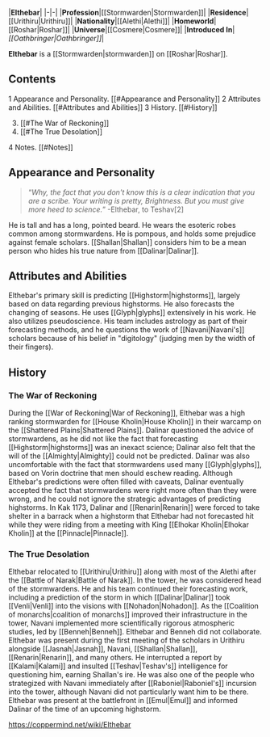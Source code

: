 |**Elthebar**|
|-|-|
|**Profession**|[[Stormwarden\|Stormwarden]]|
|**Residence**|[[Urithiru\|Urithiru]]|
|**Nationality**|[[Alethi\|Alethi]]|
|**Homeworld**|[[Roshar\|Roshar]]|
|**Universe**|[[Cosmere\|Cosmere]]|
|**Introduced In**|*[[Oathbringer\|Oathbringer]]*|

**Elthebar** is a [[Stormwarden\|stormwarden]] on [[Roshar\|Roshar]].

## Contents

1 Appearance and Personality. [[#Appearance and Personality]] 
2 Attributes and Abilities. [[#Attributes and Abilities]] 
3 History. [[#History]] 

3. [[#The War of Reckoning]] 
3. [[#The True Desolation]] 


4 Notes. [[#Notes]] 


## Appearance and Personality
>“*Why, the fact that you don't know this is a clear indication that you are a scribe. Your writing is pretty, Brightness. But you must give more heed to science.*”
\-Elthebar, to Teshav[2]


He is tall and has a long, pointed beard. He wears the esoteric robes common among stormwardens. He is pompous, and holds some prejudice against female scholars. [[Shallan\|Shallan]] considers him to be a mean person who hides his true nature from [[Dalinar\|Dalinar]].

## Attributes and Abilities
Elthebar's primary skill is predicting [[Highstorm\|highstorms]], largely based on data regarding previous highstorms. He also forecasts the changing of seasons. He uses [[Glyph\|glyphs]] extensively in his work.
He also utilizes pseudoscience. His team includes astrology as part of their forecasting methods, and he questions the work of [[Navani\|Navani's]] scholars because of his belief in "digitology" (judging men by the width of their fingers).

## History
### The War of Reckoning
During the [[War of Reckoning\|War of Reckoning]], Elthebar was a high ranking stormwarden for [[House Kholin\|House Kholin]] in their warcamp on the [[Shattered Plains\|Shattered Plains]]. Dalinar questioned the advice of stormwardens, as he did not like the fact that forecasting [[Highstorm\|highstorms]] was an inexact science; Dalinar also felt that the will of the [[Almighty\|Almighty]] could not be predicted. Dalinar was also uncomfortable with the fact that stormwardens used many [[Glyph\|glyphs]], based on Vorin doctrine that men should eschew reading. Although Elthebar's predictions were often filled with caveats, Dalinar eventually accepted the fact that stormwardens were right more often than they were wrong, and he could not ignore the strategic advantages of predicting highstorms.
In Kak 1173, Dalinar and [[Renarin\|Renarin]] were forced to take shelter in a barrack when a highstorm that Elthebar had not forecasted hit while they were riding from a meeting with King [[Elhokar Kholin\|Elhokar Kholin]] at the [[Pinnacle\|Pinnacle]].

### The True Desolation
Elthebar relocated to [[Urithiru\|Urithiru]] along with most of the Alethi after the [[Battle of Narak\|Battle of Narak]]. In the tower, he was considered head of the stormwardens. He and his team continued their forecasting work, including a prediction of the storm in which [[Dalinar\|Dalinar]] took [[Venli\|Venli]] into the visions with [[Nohadon\|Nohadon]]. As the [[Coalition of monarchs\|coalition of monarchs]] improved their infrastructure in the tower, Navani implemented more scientifically rigorous atmospheric studies, led by [[Benneh\|Benneh]]. Elthebar and Benneh did not collaborate.
Elthebar was present during the first meeting of the scholars in Urithiru alongside [[Jasnah\|Jasnah]], Navani, [[Shallan\|Shallan]], [[Renarin\|Renarin]], and many others. He interrupted a report by [[Kalami\|Kalami]] and insulted [[Teshav\|Teshav's]] intelligence for questioning him, earning Shallan's ire. He was also one of the people who strategized with Navani immediately after [[Raboniel\|Raboniel's]] incursion into the tower, although Navani did not particularly want him to be there.
Elthebar was present at the battlefront in [[Emul\|Emul]] and informed Dalinar of the time of an upcoming highstorm.



https://coppermind.net/wiki/Elthebar